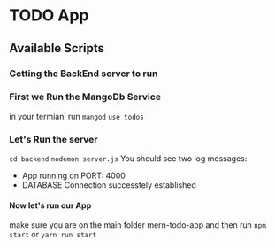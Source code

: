 # TODO App

## Available Scripts

### Getting the BackEnd server to run

### First we Run the MangoDb Service
in your termianl run 
`mangod`
`use todos`

### Let's Run the server
`cd backend`
`nodemon server.js`
You should see two log messages:
- App running on PORT: 4000
- DATABASE Connection successfely established

#### Now let's run our App 
make sure you are on the main folder mern-todo-app
and then run `npm start` or `yarn run start` 
